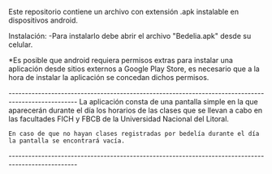 Este repositorio contiene un archivo con extensión .apk instalable en dispositivos android.

Instalación:
  -Para instalarlo debe abrir el archivo "Bedelia.apk" desde su celular. 
  
  *Es posible que android requiera permisos extras para instalar una aplicación desde sitios externos
  a Google Play Store, es necesario que a la hora de instalar la aplicación se concedan dichos permisos.
  

*---------------------------------------------------------------------------------------------------*
    La aplicación consta de una pantalla simple en la que aparecerán durante el día los horarios de
    las clases que se llevan a cabo en las facultades FICH y FBCB de la Universidad Nacional del Litoral.
    
    En caso de que no hayan clases registradas por bedelía durante el día la pantalla se encontrará vacía.
*---------------------------------------------------------------------------------------------------*
